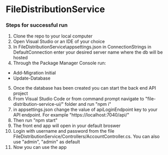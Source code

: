 # FileDistributionService

### Steps for successful run
1. Clone the repo to your local computer
2. Open Visual Studio or an IDE of your choice 
3. In FileDistributionService\appsettings.json in ConnectionStrings in DefaultConnection enter your desired server name where the db will be hosted
4. Through the Package Manager Console run:
* Add-Migration Initial
* Update-Database
5. Once the database has been created you can start the back end API project
6. From Visual Studio Code or from command prompt navigate to "file-distribution-service-ui/" folder and run "npm i"
7. in appsettings.json change the value of apiLoginEndpoint key to your API endpoint. For example "https://localhost:7040/api/" 
8. Then run "npm start"
9. The front end app will open in your default broswer
10. Login with username and password from the file FileDistributionService/Controllers/AccountController.cs. You can also use "admin", "admin" as default
11. Now you can use the app
